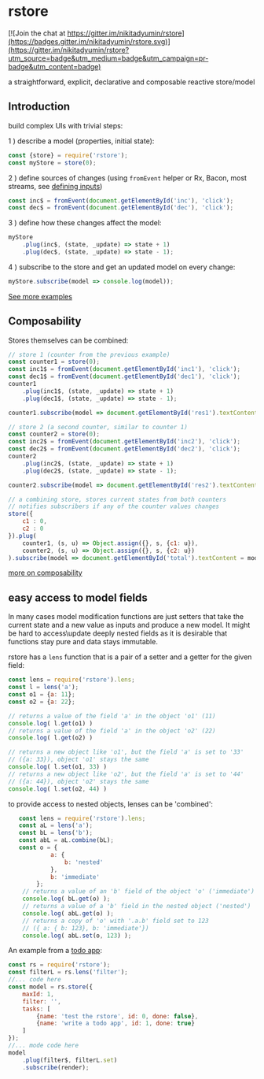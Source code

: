 # rstore
[![Join the chat at https://gitter.im/nikitadyumin/rstore](https://badges.gitter.im/nikitadyumin/rstore.svg)](https://gitter.im/nikitadyumin/rstore?utm_source=badge&utm_medium=badge&utm_campaign=pr-badge&utm_content=badge)

a straightforward, explicit, declarative and composable reactive store/model

## Introduction
build complex UIs with trivial steps:

1 ) describe a model (properties, initial state):

```javascript
const {store} = require('rstore'); 
const myStore = store(0);
```

2 ) define sources of changes (using `fromEvent` helper or Rx, Bacon, most streams, see [defining inputs](define_changes.md))

```javascript
const inc$ = fromEvent(document.getElementById('inc'), 'click');
const dec$ = fromEvent(document.getElementById('dec'), 'click');
```

3 ) define how these changes affect the model:

```javascript
myStore
    .plug(inc$, (state, _update) => state + 1)
    .plug(dec$, (state, _update) => state - 1);
```

4 ) subscribe to the store and get an updated model on every change:

```javascript
myStore.subscribe(model => console.log(model));
```

[See more examples](examples/examples.md)

## Composability

Stores themselves can be combined: 
```javascript
// store 1 (counter from the previous example)
const counter1 = store(0);
const inc1$ = fromEvent(document.getElementById('inc1'), 'click');
const dec1$ = fromEvent(document.getElementById('dec1'), 'click');
counter1
    .plug(inc1$, (state, _update) => state + 1)
    .plug(dec1$, (state, _update) => state - 1);

counter1.subscribe(model => document.getElementById('res1').textContent = model);

// store 2 (a second counter, similar to counter 1)
const counter2 = store(0);
const inc2$ = fromEvent(document.getElementById('inc2'), 'click');
const dec2$ = fromEvent(document.getElementById('dec2'), 'click');
counter2
    .plug(inc2$, (state, _update) => state + 1)
    .plug(dec2$, (state, _update) => state - 1);

counter2.subscribe(model => document.getElementById('res2').textContent = model);

// a combining store, stores current states from both counters 
// notifies subscribers if any of the counter values changes 
store({
    c1 : 0,
    c2 : 0
}).plug(
    counter1, (s, u) => Object.assign({}, s, {c1: u}),
    counter2, (s, u) => Object.assign({}, s, {c2: u})
).subscribe(model => document.getElementById('total').textContent = model.c1 + model.c2);
```

[more on composability](composability.md)

## easy access to model fields
In many cases model modification functions are just setters that take the current state and a new value as inputs and produce a new model. It might be hard to access\update deeply nested fields as it is desirable that functions stay pure and data stays immutable.

rstore has a `lens` function that is a pair of a setter and a getter for the given field:
```javascript
const lens = require('rstore').lens;
const l = lens('a');
const o1 = {a: 11};
const o2 = {a: 22};

// returns a value of the field 'a' in the object 'o1' (11)
console.log( l.get(o1) ) 
// returns a value of the field 'a' in the object 'o2' (22)
console.log( l.get(o2) ) 

// returns a new object like 'o1', but the field 'a' is set to '33' 
// ({a: 33}), object 'o1' stays the same
console.log( l.set(o1, 33) ) 
// returns a new object like 'o2', but the field 'a' is set to '44' 
// ({a: 44}), object 'o2' stays the same
console.log( l.set(o2, 44) ) 
```
to provide access to nested objects, lenses can be 'combined':
```javascript
   const lens = require('rstore').lens;
   const aL = lens('a');
   const bL = lens('b');
   const abL = aL.combine(bL);
   const o = {
            a: {
                b: 'nested'
            },
            b: 'immediate'
        };
    // returns a value of an 'b' field of the object 'o' ('immediate')
    console.log( bL.get(o) ); 
    // returns a value of a 'b' field in the nested object ('nested')
    console.log( abL.get(o) ); 
    // returns a copy of 'o' with '.a.b' field set to 123 
    // ({ a: { b: 123}, b: 'immediate'})
    console.log( abL.set(o, 123) ); 
```
An example from a [todo app](https://github.com/nikitadyumin/rstore/tree/master/examples/todo):
```javascript
const rs = require('rstore');
const filterL = rs.lens('filter');
//... code here
const model = rs.store({
    maxId: 1,
    filter: '',
    tasks: [
        {name: 'test the rstore', id: 0, done: false},
        {name: 'write a todo app', id: 1, done: true}
    ]
});
//... mode code here
model
    .plug(filter$, filterL.set)
    .subscribe(render);
```
